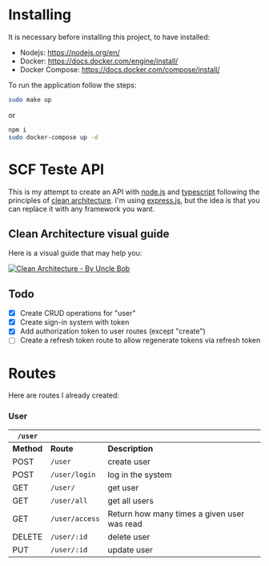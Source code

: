 # Installing

It is necessary before installing this project, to have installed:

- Nodejs: https://nodejs.org/en/
- Docker: https://docs.docker.com/engine/install/
- Docker Compose: https://docs.docker.com/compose/install/

To run the application follow the steps:

```bash
sudo make up
```

or

```bash
npm i
sudo docker-compose up -d
```

# SCF Teste API

This is my attempt to create an API with [node.js](https://nodejs.org/en/) and [typescript](https://www.typescriptlang.org/) following the principles of [clean architecture](https://blog.cleancoder.com/uncle-bob/2012/08/13/the-clean-architecture.html). I'm using [express.js](https://expressjs.com/pt-br/), but the idea is that you can replace it with any framework you want.


## Clean Architecture visual guide

Here is a visual guide that may help you:

[![Clean Architecture - By Uncle Bob](https://raw.githubusercontent.com/luizomf/clean-architecture-api-boilerplate/master/docs/clean-architecture.png)](https://blog.cleancoder.com/uncle-bob/2012/08/13/the-clean-architecture.html)

## Todo

- [x] Create CRUD operations for "user"
- [x] Create sign-in system with token
- [x] Add authorization token to user routes (except "create")
- [ ] Create a refresh token route to allow regenerate tokens via refresh token

# Routes

Here are routes I already created:

### User

| `/user`    |             |                 |     |
| ---------- | ----------- | --------------- | --- |
| **Method** | **Route**   | **Description** |
| POST       | `/user`     | create user     |
| POST       | `/user/login`     | log in the system     |
| GET        | `/user/` | get user        |
| GET        | `/user/all` | get all users        |
| GET        | `/user/access` | Return how many times a given user was read        |
| DELETE     | `/user/:id` | delete user     |
| PUT        | `/user/:id` | update user     |
